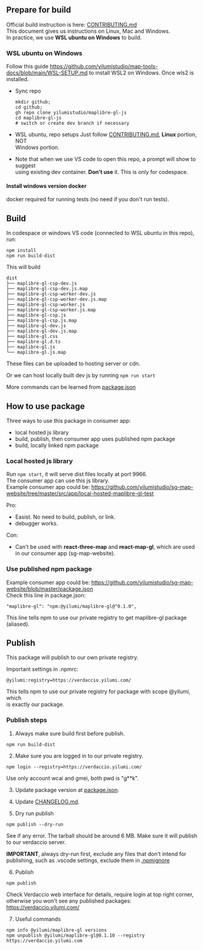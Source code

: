 ## Prepare for build

Official build instruction is here: [CONTRIBUTING.md](../CONTRIBUTING.md)  
This document gives us instructions on Linux, Mac and Windows.  
In practice, we use **WSL ubuntu on Windows** to build.

### WSL ubuntu on Windows

Follow this guide https://github.com/yilumistudio/map-tools-docs/blob/main/WSL-SETUP.md to install WSL2 on Windows.
Once wls2 is installed.

- Sync repo
  ```cd ~;
  mkdir github;
  cd github;
  gh repo clone yilumistudio/maplibre-gl-js
  cd maplibre-gl-js
  # switch or create dev branch if necessary
  ```
- WSL ubuntu, repo setups
  Just follow [CONTRIBUTING.md](../CONTRIBUTING.md), **Linux** portion, NOT  
  Windows portion.

- Note that when we use VS code to open this repo, a prompt will show to suggest  
  using existing dev container. **Don't use** it. This is only for codespace.

#### Install windows version docker

docker required for running tests (no need if you don't run tests).

## Build

In codespace or windows VS code (connected to WSL ubuntu in this repo), run:

```
npm install
npm run build-dist
```

This will build

```
dist
├── maplibre-gl-csp-dev.js
├── maplibre-gl-csp-dev.js.map
├── maplibre-gl-csp-worker-dev.js
├── maplibre-gl-csp-worker-dev.js.map
├── maplibre-gl-csp-worker.js
├── maplibre-gl-csp-worker.js.map
├── maplibre-gl-csp.js
├── maplibre-gl-csp.js.map
├── maplibre-gl-dev.js
├── maplibre-gl-dev.js.map
├── maplibre-gl.css
├── maplibre-gl.d.ts
├── maplibre-gl.js
└── maplibre-gl.js.map
```

These files can be uploaded to hosting server or cdn.

Or we can host locally built dev js by running `npm run start`

More commands can be learned from [package.json](../package.json)

## How to use package

Three ways to use this package in consumer app:

- local hosted js library
- build, publish, then consumer app uses published npm package
- build, locally linked npm package

### Local hosted js library

Run `npm start`, it will serve dist files locally at port 9966.  
The consumer app can use this js library.  
Example consumer app could be:
https://github.com/yilumistudio/sg-map-website/tree/master/src/app/local-hosted-maplibre-gl-test

Pro:

- Easist. No need to build, publish, or link.
- debugger works.

Con:

- Can't be used with **react-three-map** and **react-map-gl**, which are used  
  in our consumer app (sg-map-website).

### Use published npm package

Example consumer app could be:
https://github.com/yilumistudio/sg-map-website/blob/master/package.json  
Check this line in package.json:

```
"maplibre-gl": "npm:@yilumi/maplibre-gl@^0.1.0",
```

This line tells npm to use our private registry to get maplibre-gl package (aliased).

## Publish

This package will publish to our own private registry.

Important settings in .npmrc:

```
@yilumi:registry=https://verdaccio.yilumi.com/
```

This tells npm to use our private registry for package with scope @yilumi, which  
is exactly our package.

### Publish steps

1. Always make sure build first before publish.

```
npm run build-dist
```

2. Make sure you are logged in to our private registry.

```
npm login --registry=https://verdaccio.yilumi.com/
```

Use only account wcai and gmei, both pwd is "g\*\*k".

3. Update package version at [package.json](../package.json).

4. Update [CHANGELOG.md](./CHANGELOG.md).

5. Dry run publish

```
npm publish --dry-run
```

See if any error. The tarball should be around 6 MB.
Make sure it will publish to our verdaccio server.

**IMPORTANT**, always dry-run first, exclude any files that don't intend for  
publishing, such as .vscode settings, exclude them in [.npmignore](../.npmignore)

6. Publish

```
npm publish
```

Check Verdaccio web interface for details, require login at top right corner,  
otherwise you won't see any published packages:  
https://verdaccio.yilumi.com/

7. Useful commands

```
npm info @yilumi/maplibre-gl versions
npm unpublish @yilumi/maplibre-gl@0.1.10 --registry https://verdaccio.yilumi.com
```
